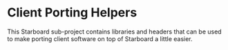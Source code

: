 # Client Porting Helpers

This Starboard sub-project contains libraries and headers that can be used to
make porting client software on top of Starboard a little easier.
